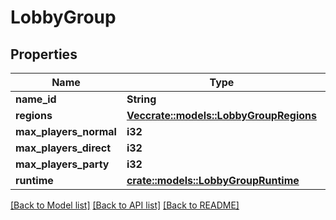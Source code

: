 # LobbyGroup

## Properties

Name | Type | Description | Notes
------------ | ------------- | ------------- | -------------
**name_id** | **String** |  | 
**regions** | [**Vec<crate::models::LobbyGroupRegions>**](LobbyGroup_regions.md) |  | 
**max_players_normal** | **i32** |  | 
**max_players_direct** | **i32** |  | 
**max_players_party** | **i32** |  | 
**runtime** | [**crate::models::LobbyGroupRuntime**](LobbyGroup_runtime.md) |  | 

[[Back to Model list]](../README.md#documentation-for-models) [[Back to API list]](../README.md#documentation-for-api-endpoints) [[Back to README]](../README.md)


